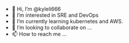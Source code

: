 - 👋 Hi, I’m @kyleli666
- 👀 I’m interested in SRE and DevOps
- 🌱 I’m currently learning kubernetes and AWS.
- 💞️ I’m looking to collaborate on ...
- 📫 How to reach me ...

<!---
kyleli666/kyleli666 is a ✨ special ✨ repository because its `README.md` (this file) appears on your GitHub profile.
You can click the Preview link to take a look at your changes.
--->
